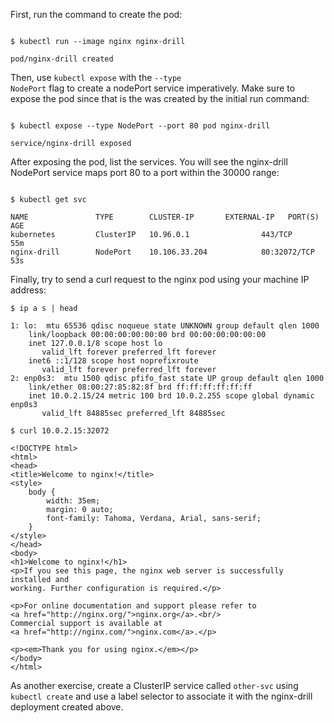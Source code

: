 <!-- CKAD Self-Study Mod 4 -->

First, run the command to create the pod:

<pre class="wp-block-code"><code>
$ kubectl run --image nginx nginx-drill

pod/nginx-drill created
</code></pre>

Then, use <code>kubectl expose</code> with the <code>--type NodePort</code> flag to create a nodePort service imperatively. Make sure to expose the pod since that is the was created by the initial run command:

<pre class="wp-block-code"><code>
$ kubectl expose --type NodePort --port 80 pod nginx-drill

service/nginx-drill exposed
</code></pre>

After exposing the pod, list the services. You will see the nginx-drill NodePort service maps port 80 to a port within the 30000 range:

<pre class="wp-block-code"><code>
$ kubectl get svc

NAME               TYPE        CLUSTER-IP       EXTERNAL-IP   PORT(S)        AGE
kubernetes         ClusterIP   10.96.0.1        <none>        443/TCP        55m
nginx-drill        NodePort    10.106.33.204    <none>        80:32072/TCP   53s
</code></pre>

Finally, try to send a curl request to the nginx pod using your machine IP address:

<pre class="wp-block-code"><code>$ ip a s | head

1: lo: <LOOPBACK,UP,LOWER_UP> mtu 65536 qdisc noqueue state UNKNOWN group default qlen 1000
    link/loopback 00:00:00:00:00:00 brd 00:00:00:00:00:00
    inet 127.0.0.1/8 scope host lo
       valid_lft forever preferred_lft forever
    inet6 ::1/128 scope host noprefixroute 
       valid_lft forever preferred_lft forever
2: enp0s3: <BROADCAST,MULTICAST,UP,LOWER_UP> mtu 1500 qdisc pfifo_fast state UP group default qlen 1000
    link/ether 08:00:27:85:82:8f brd ff:ff:ff:ff:ff:ff
    inet 10.0.2.15/24 metric 100 brd 10.0.2.255 scope global dynamic enp0s3
       valid_lft 84885sec preferred_lft 84885sec

$ curl 10.0.2.15:32072

&lt;!DOCTYPE html&gt;
&lt;html&gt;
&lt;head&gt;
&lt;title&gt;Welcome to nginx!&lt;/title&gt;
&lt;style&gt;
    body {
        width: 35em;
        margin: 0 auto;
        font-family: Tahoma, Verdana, Arial, sans-serif;
    }
&lt;/style&gt;
&lt;/head&gt;
&lt;body&gt;
&lt;h1&gt;Welcome to nginx!&lt;/h1&gt;
&lt;p&gt;If you see this page, the nginx web server is successfully installed and
working. Further configuration is required.&lt;/p&gt;

&lt;p&gt;For online documentation and support please refer to
&lt;a href="http://nginx.org/"&gt;nginx.org&lt;/a&gt;.&lt;br/&gt;
Commercial support is available at
&lt;a href="http://nginx.com/"&gt;nginx.com&lt;/a&gt;.&lt;/p&gt;

&lt;p&gt;&lt;em&gt;Thank you for using nginx.&lt;/em&gt;&lt;/p&gt;
&lt;/body&gt;
&lt;/html&gt;
</code></pre>


As another exercise, create a ClusterIP service called <code>other-svc</code> using <code>kubectl create</code> and use a label selector to associate it with the nginx-drill deployment created above.